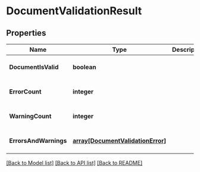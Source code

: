 # DocumentValidationResult

## Properties
Name | Type | Description | Notes
------------ | ------------- | ------------- | -------------
**DocumentIsValid** | **boolean** |  | [optional] [default to null]
**ErrorCount** | **integer** |  | [optional] [default to null]
**WarningCount** | **integer** |  | [optional] [default to null]
**ErrorsAndWarnings** | [**array[DocumentValidationError]**](DocumentValidationError.md) |  | [optional] [default to null]

[[Back to Model list]](../README.md#documentation-for-models) [[Back to API list]](../README.md#documentation-for-api-endpoints) [[Back to README]](../README.md)


